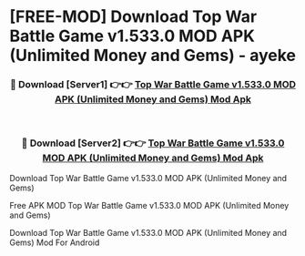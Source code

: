 # [FREE-MOD] Download Top War Battle Game v1.533.0 MOD APK (Unlimited Money and Gems) - ayeke


<div align="center">
<h3>🔴 Download [Server1] 👉👉 <a href="https://apk-comot.site?title=Top_War_Battle_Game_v1.533.0_MOD_APK_(Unlimited_Money_and_Gems)">Top War Battle Game v1.533.0 MOD APK (Unlimited Money and Gems) Mod Apk</a></h3><br>

<h3>🔴 Download [Server2] 👉👉 <a href="https://apk-comot.site?title=Top_War_Battle_Game_v1.533.0_MOD_APK_(Unlimited_Money_and_Gems)">Top War Battle Game v1.533.0 MOD APK (Unlimited Money and Gems) Mod Apk</a></h3>
</div>



Download Top War Battle Game v1.533.0 MOD APK (Unlimited Money and Gems) 

Free APK MOD Top War Battle Game v1.533.0 MOD APK (Unlimited Money and Gems) 

Download Top War Battle Game v1.533.0 MOD APK (Unlimited Money and Gems) Mod For Android
